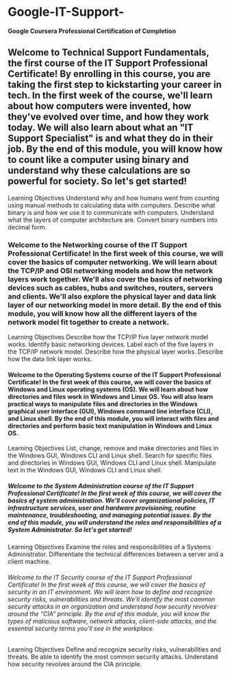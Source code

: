 # Google-IT-Support-
**Google Coursera Professional Certification of Completion**


## Welcome to Technical Support Fundamentals, the first course of the IT Support Professional Certificate! By enrolling in this course, you are taking the first step to kickstarting your career in tech. In the first week of the course, we'll learn about how computers were invented, how they've evolved over time, and how they work today. We will also learn about what an "IT Support Specialist" is and what they do in their job. By the end of this module, you will know how to count like a computer using binary and understand why these calculations are so powerful for society. So let's get started!
Learning Objectives
Understand why and how humans went from counting using manual methods to calculating data with computers.
Describe what binary is and how we use it to communicate with computers.
Understand what the layers of computer architecture are.
Convert binary numbers into decimal form.

### Welcome to the Networking course of the IT Support Professional Certificate! In the first week of this course, we will cover the basics of computer networking. We will learn about the TCP/IP and OSI networking models and how the network layers work together. We'll also cover the basics of networking devices such as cables, hubs and switches, routers, servers and clients. We'll also explore the physical layer and data link layer of our networking model in more detail. By the end of this module, you will know how all the different layers of the network model fit together to create a network.
Learning Objectives
Describe how the TCP/IP five layer network model works.
Identify basic networking devices.
Label each of the five layers in the TCP/IP network model.
Describe how the physical layer works.
Describe how the data link layer works.

#### Welcome to the Operating Systems course of the IT Support Professional Certificate! In the first week of this course, we will cover the basics of Windows and Linux operating systems (OS). We will learn about how directories and files work in Windows and Linux OS. You will also learn practical ways to manipulate files and directories in the Windows graphical user interface (GUI), Windows command line interface (CLI), and Linux shell. By the end of this module, you will interact with files and directories and perform basic text manipulation in Windows and Linux OS.
Learning Objectives
List, change, remove and make directories and files in the Windows GUI, Windows CLI and Linux shell.
Search for specific files and directories in Windows GUI, Windows CLI and Linux shell.
Manipulate text in the Windows GUI, Windows CLI and Linux shell.

##### Welcome to the System Administration course of the IT Support Professional Certificate! In the first week of this course, we will cover the basics of system administration. We'll cover organizational policies, IT infrastructure services, user and hardware provisioning, routine maintenance, troubleshooting, and managing potential issues. By the end of this module, you will understand the roles and responsibilities of a System Administrator. So let's get started!
Learning Objectives
Examine the roles and responsibilities of a Systems Administrator.
Differentiate the technical differences between a server and a client machine.

###### Welcome to the IT Security course of the IT Support Professional Certificate! In the first week of this course, we will cover the basics of security in an IT environment. We will learn how to define and recognize security risks, vulnerabilities and threats. We'll identify the most common security attacks in an organization and understand how security revolves around the "CIA" principle. By the end of this module, you will know the types of malicious software, network attacks, client-side attacks, and the essential security terms you'll see in the workplace.
Learning Objectives
Define and recognize security risks, vulnerabilities and threats.
Be able to identify the most common security attacks.
Understand how security revolves around the CIA principle.
